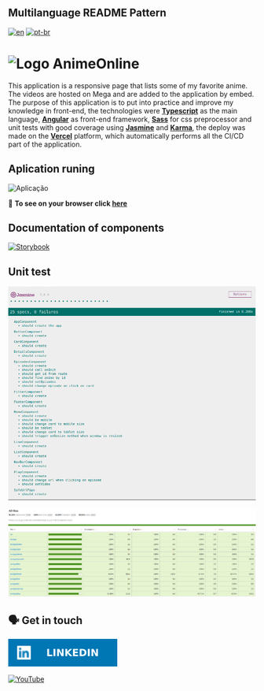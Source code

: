 ## Multilanguage README Pattern
[![en](https://img.shields.io/badge/lang-en-red.svg)](https://github.com/jonatasemidio/multilanguage-readme-pattern/blob/master/README.md)
[![pt-br](https://img.shields.io/badge/lang-pt--br-green.svg)](https://github.com/jonatasemidio/multilanguage-readme-pattern/blob/master/README.pt-br.md)
# ![Logo](https://animes-online-angular.vercel.app/assets/icons/logo.svg) AnimeOnline
This application is a responsive page that lists some of my favorite anime. The videos are hosted on Mega and are added to the application by embed. The purpose of this application is to put into practice and improve my knowledge in front-end, the technologies were **[Typescript](https://www.typescriptlang.org/)** as the main language, **[Angular](https://angular.io/)** as front-end framework, **[Sass](https://sass-lang.com/)** for css preprocessor and unit tests with good coverage using **[Jasmine](https://jasmine.github.io/index.html)** and **[Karma](https://karma-runner.github.io/6.3/index.html)**, the deploy was made on the **[Vercel](https://vercel.com/)** platform, which automatically performs all the CI/CD part of the application.

## Aplication runing
![Aplicação](https://github.com/liara987/animes-online-angular/blob/main/screenshots/aplica%C3%A7%C3%A3o(800px).gif)

🚀 **To see on your browser click [here](https://animes-online-angular.vercel.app/home)**

## Documentation of components
[![Storybook](https://img.shields.io/badge/-Storybook-FF4785?style=for-the-badge&logo=storybook&logoColor=white)](https://62a685c6e5e4532f5a59abc7-ijbxqldmgt.chromatic.com/?path=/story/buttoncomponent--default)

## Unit test
![testes](https://github.com/liara987/animes-online-angular/blob/main/screenshots/Screenshot%20at%202022-05-10%2000-13-05.png)

![coverage](https://github.com/liara987/animes-online-angular/blob/main/screenshots/Screenshot%20at%202022-05-10%2000-16-25.png)

## 🗣️ Get in touch
[![LinkedIn URL](https://github.com/liara987/liara987/blob/main/icons/social%20media/linkedin.svg)](https://www.linkedin.com/in/liara-programadora)


[![YouTube](https://img.shields.io/badge/YouTube-%23FF0000.svg?style=for-the-badge&logo=YouTube&logoColor=white)](https://www.youtube.com/channel/UCkjlpKaG0SUeCQso6Lt2gbg)
